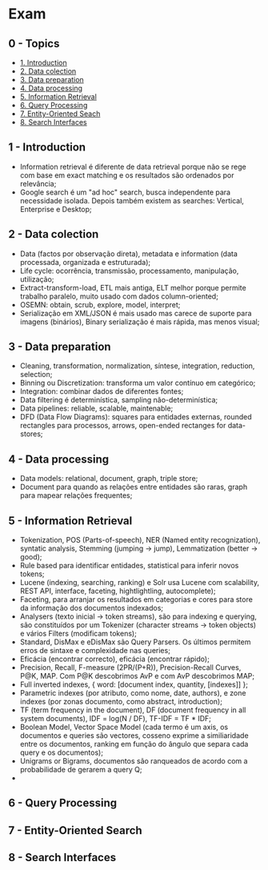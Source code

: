 # Exam

## 0 - Topics

- [1. Introduction](#1---introduction)
- [2. Data colection](#2---data-colection)
- [3. Data preparation](#3---data-preparation)
- [4. Data processing](#4---data-processing)
- [5. Information Retrieval](#5---information-retrieval)
- [6. Query Processing](#6---query-processing)
- [7. Entity-Oriented Seach](#7---entity-oriented-search)
- [8. Search Interfaces](#8---search-interfaces)

## 1 - Introduction

- Information retrieval é diferente de data retrieval porque não se rege com base em exact matching e os resultados são ordenados por relevância;
- Google search é um "ad hoc" search, busca independente para necessidade isolada. Depois também existem as searches: Vertical, Enterprise e Desktop;

## 2 - Data colection

- Data (factos por observação direta), metadata e information (data processada, organizada e estruturada);
- Life cycle: ocorrência, transmissão, processamento, manipulação, utilização;
- Extract-transform-load, ETL mais antiga, ELT melhor porque permite trabalho paralelo, muito usado com dados column-oriented;
- OSEMN: obtain, scrub, explore, model, interpret;
- Serialização em XML/JSON é mais usado mas carece de suporte para imagens (binários), Binary serialização é mais rápida, mas menos visual;

## 3 - Data preparation

- Cleaning, transformation, normalization, síntese, integration, reduction, selection;
- Binning ou Discretization: transforma um valor contínuo em categórico;
- Integration: combinar dados de diferentes fontes;
- Data filtering é determinística, sampling não-determinística;
- Data pipelines: reliable, scalable, maintenable;
- DFD (Data Flow Diagrams): squares para entidades externas, rounded rectangles para processos, arrows, open-ended rectanges for data-stores;

## 4 - Data processing

- Data models: relational, document, graph, triple store;
- Document para quando as relações entre entidades são raras, graph para mapear relações frequentes;

## 5 - Information Retrieval

- Tokenization, POS (Parts-of-speech), NER (Named entity recognization), syntatic analysis, Stemming (jumping -> jump), Lemmatization (better -> good);
- Rule based para identificar entidades, statistical para inferir novos tokens;
- Lucene (indexing, searching, ranking) e Solr usa Lucene com scalability, REST API, interface, faceting, hightlightling, autocomplete);
- Faceting, para arranjar os resultados em categorias e cores para store da informação dos documentos indexados;
- Analysers (texto inicial -> token streams), são para indexing e querying, são constituídos por um Tokenizer (character streams -> token objects) e vários Filters (modificam tokens);
- Standard, DisMax e eDisMax são Query Parsers. Os últimos permitem erros de sintaxe e complexidade nas queries;
- Eficácia (encontrar correcto), eficácia (encontrar rápido);
- Precision, Recall, F-measure (2PR/(P+R)), Precision-Recall Curves, P@K, MAP. Com P@K descobrimos AvP e com AvP descobrimos MAP;
- Full inverted indexes, { word: [document index, quantity, [indexes]] };
- Parametric indexes (por atributo, como nome, date, authors), e zone indexes (por zonas documento, como abstract, introduction);
- TF (term frequency in the document), DF (document frequency in all system documents), IDF = log(N / DF), TF-IDF = TF * IDF;
- Boolean Model, Vector Space Model (cada termo é um axis, os documentos e queries são vectores, cosseno exprime a similiaridade entre os documentos, ranking em função do ângulo que separa cada query e os documentos);
- Unigrams or Bigrams, documentos são ranqueados de acordo com a probabilidade de gerarem a query Q;
- 


## 6 - Query Processing



## 7 - Entity-Oriented Search



## 8 - Search Interfaces

